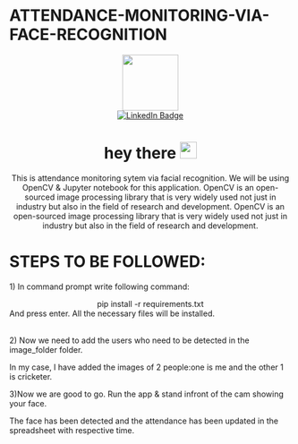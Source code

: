 # ATTENDANCE-MONITORING-VIA-FACE-RECOGNITION
<div id="header" align="center">
  <img src="https://media.giphy.com/media/M9gbBd9nbDrOTu1Mqx/giphy.gif" width="100"/>

<div id="badges">
  <a href="https://www.linkedin.com/in/kanish-nisant-k-s-267435210/">
    <img src="https://img.shields.io/badge/LinkedIn-blue?style=for-the-badge&logo=linkedin&logoColor=white" alt="LinkedIn Badge"/>
  </a>
  </div>
 <h1>
  hey there
  <img src="https://media.giphy.com/media/hvRJCLFzcasrR4ia7z/giphy.gif" width="30px"/>
</h1>
  <p>
    This is attendance monitoring sytem via facial recognition. We will be using OpenCV & Jupyter notebook for this application. OpenCV is an open-sourced image processing library that is very widely used not just in industry but also in the field of research and development. OpenCV is an open-sourced image processing library that is very widely used not just in industry but also in the field of research and development.</p>
  <p>
    <head>
      <h1 align="left" >STEPS TO BE FOLLOWED:</h1>
    </head>
    </p>
  <p align="left">
    1) In command prompt write following command:</p>
   pip install -r requirements.txt
  <div align="left">And press enter. All the necessary files will be installed.</div>
  <p align="left"></br>
    2) Now we need to add the users who need to be detected in the image_folder folder.</p>
  <p align="left">In my case, I have added the images of 2 people:one is me and the other 1 is cricketer.</p>
  <p align="left">
  3)Now we are good to go. Run the app & stand infront of the cam showing your face.</p>
  <p align="left">
  The face has been detected and the attendance has been updated in the spreadsheet with respective time.</p>
      

